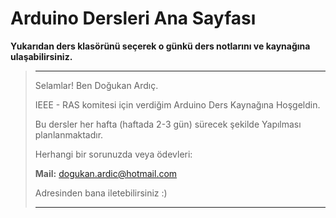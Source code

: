 # Arduino Dersleri Ana Sayfası

**Yukarıdan ders klasörünü seçerek o günkü ders notlarını ve kaynağına ulaşabilirsiniz.**

>-------------------------------------------------------------------------------------------------------------
>
>Selamlar! Ben Doğukan Ardıç. 
>
> IEEE - RAS komitesi için verdiğim Arduino Ders Kaynağına Hoşgeldin.
>
> Bu dersler her hafta (haftada 2-3 gün) sürecek şekilde Yapılması planlanmaktadır.
>
> Herhangi bir sorunuzda veya ödevleri:
>
> **Mail:** dogukan.ardic@hotmail.com
>
> Adresinden bana iletebilirsiniz :)
>
>------------------------------------------------------------------------------------------------------------
